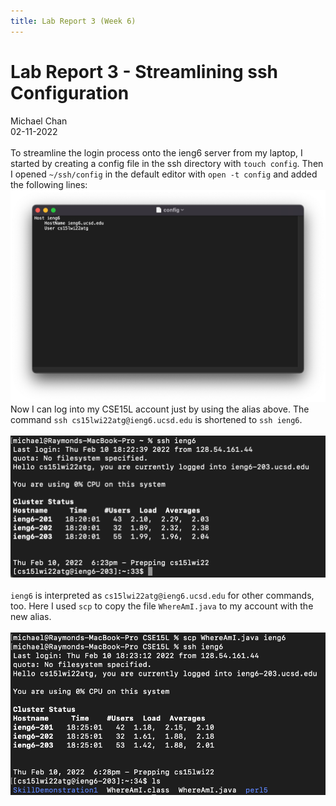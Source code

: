 ```yaml
---
title: Lab Report 3 (Week 6)
---
```


# Lab Report 3 - Streamlining ssh Configuration   

Michael Chan     
02-11-2022   
<br>
To streamline the login process onto the ieng6 server from my laptop, I started by creating a config file in the ssh directory with `touch config`. Then I opened `~/ssh/config` in the default editor with `open -t config` and added the following lines:
<br>
![Image](W6_1.png)
<br>
Now I can log into my CSE15L account just by using the alias above. The command `ssh cs15lwi22atg@ieng6.ucsd.edu` is shortened to `ssh ieng6`.   
<br>
![Image](W6_2.png)
<br>   
`ieng6` is interpreted as `cs15lwi22atg@ieng6.ucsd.edu` for other commands, too. Here I used `scp` to copy the file `WhereAmI.java` to my account with the new alias.
<br>   
![Image](W6_3.png)

